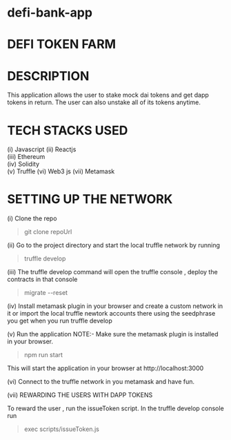 # defi-bank-app

# DEFI TOKEN FARM 





# DESCRIPTION 

This application allows the user to stake mock dai tokens and get dapp tokens in return. The user can also unstake all of its tokens anytime.

# TECH STACKS USED

 (i) Javascript 
 (ii) Reactjs  
 (iii) Ethereum  
 (iv) Solidity  
 (v) Truffle 
 (vi) Web3 js 
 (vii) Metamask 

# SETTING UP THE NETWORK

(i) Clone the repo
> git clone repoUrl

(ii) Go to the project directory and start the local truffle network by running

> truffle develop

(iii) The truffle develop command will open the truffle console , deploy the contracts in that console

> migrate --reset

(iv) Install metamask plugin in your browser and create a custom network in it or
import the local truffle newtork accounts there using the seedphrase you get when you run truffle develop

(v) Run the application 
  NOTE:- Make sure the metamask plugin is installed in your browser.

> npm run start

This will start the application in your browser at http://localhost:3000

(vi) Connect to the truffle network in you metamask and have fun.

(vii) REWARDING THE USERS WITH DAPP TOKENS

To reward the user , run the issueToken script. In the truffle develop console run 
> exec scripts/issueToken.js
